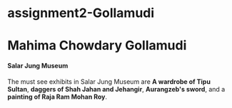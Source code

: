 # assignment2-Gollamudi
# Mahima Chowdary Gollamudi
#### Salar Jung Museum
The must see exhibits in Salar Jung Museum are **A wardrobe of Tipu Sultan**, **daggers of Shah Jahan and Jehangir**, **Aurangzeb's sword**, and a **painting of Raja Ram Mohan Roy**.
